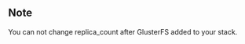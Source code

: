 <!-- usedin: [ _legacy_docker/deployment] - post: -->


## Note

You can not change replica_count after GlusterFS added to your stack.


